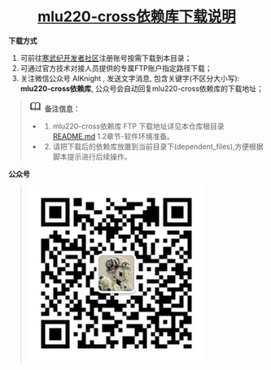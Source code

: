 <p align="center">
    <a href="https://github.com/CambriconKnight/mlu220-cross-compile-docker-image/dependent_files">
        <h1 align="center">mlu220-cross依赖库下载说明</h1>
    </a>
</p>


**下载方式**

1. 可前往[寒武纪开发者社区](https://developer.cambricon.com)注册账号按需下载到本目录；
2. 可通过官方技术对接人员提供的专属FTP账户指定路径下载；
3. 关注微信公众号 AIKnight , 发送文字消息, 包含关键字(不区分大小写): **mlu220-cross依赖库**, 公众号会自动回复mlu220-cross依赖库的下载地址；

>![](../res/note.gif) **备注信息：**
>- 1. mlu220-cross依赖库 FTP 下载地址详见本仓库根目录[README.md](../README.md) 1.2章节-软件环境准备。
>- 2. 请把下载后的依赖库放置到当前目录下(dependent_files),方便根据脚本提示进行后续操作。

**公众号**
>![](../res/aiknight_wechat_344.jpg)


